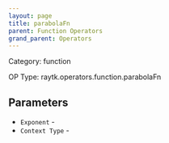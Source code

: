 ```yaml
---
layout: page
title: parabolaFn
parent: Function Operators
grand_parent: Operators
---
```


Category: function

OP Type: raytk.operators.function.parabolaFn

## Parameters

* `Exponent` - 
* `Context Type` -
